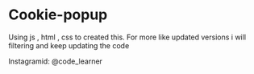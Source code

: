 # Cookie-popup
Using js , html , css to created this.
For more like updated versions 
i will filtering and
keep updating the code

Instagramid: @code_learner
